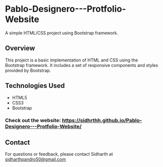 # Pablo-Designero---Protfolio-Website

A simple HTML/CSS project using Bootstrap framework.

## Overview
This project is a basic implementation of HTML and CSS using the Bootstrap framework. It includes a set of responsive components and styles provided by Bootstrap.

## Technologies Used

- HTML5
- CSS3
- Bootstrap

### Check out the website: https://sidhrthh.github.io/Pablo-Designero---Protfolio-Website/

## Contact
For questions or feedback, please contact Sidharth at sidharthpandro50@gmail.com
